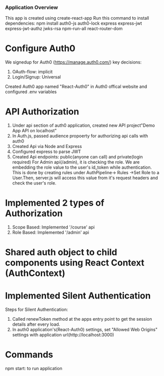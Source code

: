 ### Application Overview

This app is created using create-react-app
Run this command to install dependencies: npm install auth0-js auth0-lock express express-jwt express-jwt-authz jwks-rsa npm-run-all react-router-dom

# Configure Auth0

We signedup for Auth0 (https://manage.auth0.com/)
key decisions:

1.  OAuth-flow: implicit
2.  Login/Signup: Universal

Created Auth0 app named "React-Auth0" in Auth0 offical website and configured .env variables

# API Authorization

1.  Under api section of auth0 application, created new API project"Demo App API on localhost"
2.  In Auth.js, passed audience propoerty for authorizing api calls with auth0
3.  Created Api via Node and Express
4.  Configured express to parse JWT
5.  Created Api endpoints: public(anyone can call) and private(login required)
    For Admin api(/admin), it is checking the role. We are embedding the role value to the user's id_token while authentication. This is done by creating rules under AuthPipeline-> Rules ->Set Role to a User.Then, server.js will access this value from it's request headers and check the user's role.

# Implemented 2 types of Authorization

1. Scope Based: Implemented '/course' api
2. Role Based: Implemented '/admin' api

# Shared auth object to child components using React Context (AuthContext)

# Implemented Silent Authentication

Steps for Silent Authentication:

1. Called renewToken method at the apps entry point to get the session details after every load.
2. In auth0 application's(React-Auth0) settings, set "Allowed Web Origins" settings with application url(http://localhost:3000)

# Commands

npm start: to run application
